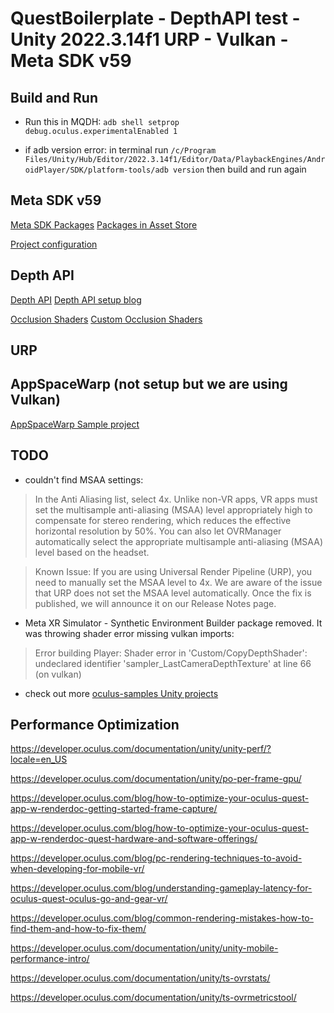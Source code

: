 # QuestBoilerplate - DepthAPI test - Unity 2022.3.14f1 URP - Vulkan - Meta SDK v59


## Build and Run

* Run this in MQDH: `adb shell setprop debug.oculus.experimentalEnabled 1`

* if adb version error: in terminal run `/c/Program Files/Unity/Hub/Editor/2022.3.14f1/Editor/Data/PlaybackEngines/AndroidPlayer/SDK/platform-tools/adb version` then build and run again


## Meta SDK v59

[Meta SDK Packages](https://developer.oculus.com/documentation/unity/unity-package-manager/#individual-sdks)
[Packages in Asset Store](https://assetstore.unity.com/publishers/25353)

[Project configuration](https://developer.oculus.com/documentation/unity/unity-conf-settings/#configuration-settings)


## Depth API


[Depth API](https://github.com/oculus-samples/Unity-DepthAPI)
[Depth API setup blog](https://blog.learnxr.io/xr-development/quest-3-mixed-reality-with-meta-depth-api-new-occlusion-features)


[Occlusion Shaders](https://github.com/oculus-samples/Unity-DepthAPI#for-urp)
[Custom Occlusion Shaders](https://github.com/oculus-samples/Unity-DepthAPI#8-implementing-occlusion-in-custom-shaders)


## URP


## AppSpaceWarp (not setup but we are using Vulkan)

[AppSpaceWarp Sample project](https://github.com/oculus-samples/Unity-AppSpaceWarp)


## TODO

* couldn't find MSAA settings:

> In the Anti Aliasing list, select 4x. Unlike non-VR apps, VR apps must set the multisample anti-aliasing (MSAA) level appropriately high to compensate for stereo rendering, which reduces the effective horizontal resolution by 50%. You can also let OVRManager automatically select the appropriate multisample anti-aliasing (MSAA) level based on the headset.

> Known Issue: If you are using Universal Render Pipeline (URP), you need to manually set the MSAA level to 4x. We are aware of the issue that URP does not set the MSAA level automatically. Once the fix is published, we will announce it on our Release Notes page.


* Meta XR Simulator - Synthetic Environment Builder package removed. It was throwing shader error missing vulkan imports: 
> Error building Player: Shader error in 'Custom/CopyDepthShader': undeclared identifier 'sampler_LastCameraDepthTexture' at line 66 (on vulkan)

* check out more [oculus-samples Unity projects](https://github.com/oculus-samples?q=unity&type=all&language=&sort=)

## Performance Optimization

https://developer.oculus.com/documentation/unity/unity-perf/?locale=en_US

https://developer.oculus.com/documentation/unity/po-per-frame-gpu/

https://developer.oculus.com/blog/how-to-optimize-your-oculus-quest-app-w-renderdoc-getting-started-frame-capture/

https://developer.oculus.com/blog/how-to-optimize-your-oculus-quest-app-w-renderdoc-quest-hardware-and-software-offerings/

https://developer.oculus.com/blog/pc-rendering-techniques-to-avoid-when-developing-for-mobile-vr/

https://developer.oculus.com/blog/understanding-gameplay-latency-for-oculus-quest-oculus-go-and-gear-vr/

https://developer.oculus.com/blog/common-rendering-mistakes-how-to-find-them-and-how-to-fix-them/

https://developer.oculus.com/documentation/unity/unity-mobile-performance-intro/

https://developer.oculus.com/documentation/unity/ts-ovrstats/

https://developer.oculus.com/documentation/unity/ts-ovrmetricstool/